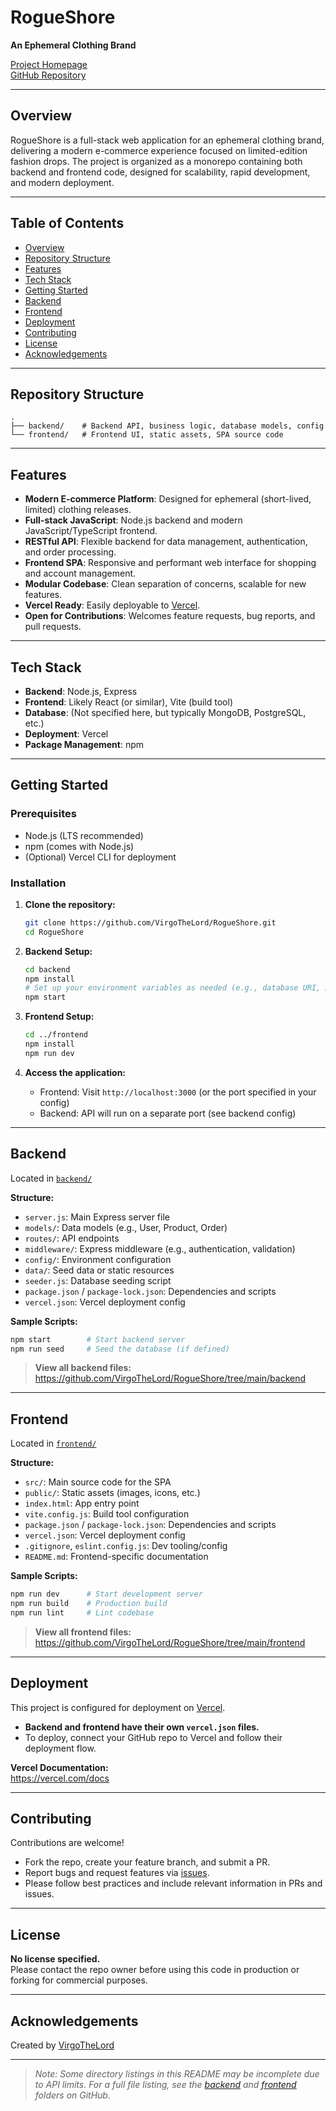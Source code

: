 # RogueShore

**An Ephemeral Clothing Brand**

[Project Homepage](https://rogueshore-backend.vercel.app)  
[GitHub Repository](https://github.com/VirgoTheLord/RogueShore)

---

## Overview

RogueShore is a full-stack web application for an ephemeral clothing brand, delivering a modern e-commerce experience focused on limited-edition fashion drops. The project is organized as a monorepo containing both backend and frontend code, designed for scalability, rapid development, and modern deployment.

---

## Table of Contents

- [Overview](#overview)
- [Repository Structure](#repository-structure)
- [Features](#features)
- [Tech Stack](#tech-stack)
- [Getting Started](#getting-started)
- [Backend](#backend)
- [Frontend](#frontend)
- [Deployment](#deployment)
- [Contributing](#contributing)
- [License](#license)
- [Acknowledgements](#acknowledgements)

---

## Repository Structure

```
.
├── backend/    # Backend API, business logic, database models, config
└── frontend/   # Frontend UI, static assets, SPA source code
```

---

## Features

- **Modern E-commerce Platform**: Designed for ephemeral (short-lived, limited) clothing releases.
- **Full-stack JavaScript**: Node.js backend and modern JavaScript/TypeScript frontend.
- **RESTful API**: Flexible backend for data management, authentication, and order processing.
- **Frontend SPA**: Responsive and performant web interface for shopping and account management.
- **Modular Codebase**: Clean separation of concerns, scalable for new features.
- **Vercel Ready**: Easily deployable to [Vercel](https://vercel.com/).
- **Open for Contributions**: Welcomes feature requests, bug reports, and pull requests.

---

## Tech Stack

- **Backend**: Node.js, Express
- **Frontend**: Likely React (or similar), Vite (build tool)
- **Database**: (Not specified here, but typically MongoDB, PostgreSQL, etc.)
- **Deployment**: Vercel
- **Package Management**: npm

---

## Getting Started

### Prerequisites

- Node.js (LTS recommended)
- npm (comes with Node.js)
- (Optional) Vercel CLI for deployment

### Installation

1. **Clone the repository:**
   ```bash
   git clone https://github.com/VirgoTheLord/RogueShore.git
   cd RogueShore
   ```

2. **Backend Setup:**
   ```bash
   cd backend
   npm install
   # Set up your environment variables as needed (e.g., database URI, API keys)
   npm start
   ```

3. **Frontend Setup:**
   ```bash
   cd ../frontend
   npm install
   npm run dev
   ```

4. **Access the application:**
   - Frontend: Visit `http://localhost:3000` (or the port specified in your config)
   - Backend: API will run on a separate port (see backend config)

---

## Backend

Located in [`backend/`](https://github.com/VirgoTheLord/RogueShore/tree/main/backend)

**Structure:**
- `server.js`: Main Express server file
- `models/`: Data models (e.g., User, Product, Order)
- `routes/`: API endpoints
- `middleware/`: Express middleware (e.g., authentication, validation)
- `config/`: Environment configuration
- `data/`: Seed data or static resources
- `seeder.js`: Database seeding script
- `package.json` / `package-lock.json`: Dependencies and scripts
- `vercel.json`: Vercel deployment config

**Sample Scripts:**
```bash
npm start        # Start backend server
npm run seed     # Seed the database (if defined)
```

> **View all backend files:**  
> https://github.com/VirgoTheLord/RogueShore/tree/main/backend

---

## Frontend

Located in [`frontend/`](https://github.com/VirgoTheLord/RogueShore/tree/main/frontend)

**Structure:**
- `src/`: Main source code for the SPA
- `public/`: Static assets (images, icons, etc.)
- `index.html`: App entry point
- `vite.config.js`: Build tool configuration
- `package.json` / `package-lock.json`: Dependencies and scripts
- `vercel.json`: Vercel deployment config
- `.gitignore`, `eslint.config.js`: Dev tooling/config
- `README.md`: Frontend-specific documentation

**Sample Scripts:**
```bash
npm run dev      # Start development server
npm run build    # Production build
npm run lint     # Lint codebase
```

> **View all frontend files:**  
> https://github.com/VirgoTheLord/RogueShore/tree/main/frontend

---

## Deployment

This project is configured for deployment on [Vercel](https://vercel.com/).

- **Backend and frontend have their own `vercel.json` files.**
- To deploy, connect your GitHub repo to Vercel and follow their deployment flow.

**Vercel Documentation:**  
https://vercel.com/docs

---

## Contributing

Contributions are welcome!

- Fork the repo, create your feature branch, and submit a PR.
- Report bugs and request features via [issues](https://github.com/VirgoTheLord/RogueShore/issues).
- Please follow best practices and include relevant information in PRs and issues.

---

## License

**No license specified.**  
Please contact the repo owner before using this code in production or forking for commercial purposes.

---

## Acknowledgements

Created by [VirgoTheLord](https://github.com/VirgoTheLord)

---

> _Note: Some directory listings in this README may be incomplete due to API limits. For a full file listing, see the [backend](https://github.com/VirgoTheLord/RogueShore/tree/main/backend) and [frontend](https://github.com/VirgoTheLord/RogueShore/tree/main/frontend) folders on GitHub._
